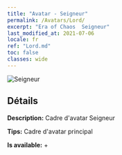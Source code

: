 ```yaml
---
title: "Avatar - Seigneur"
permalink: /Avatars/Lord/
excerpt: "Era of Chaos  Seigneur"
last_modified_at: 2021-07-06
locale: fr
ref: "Lord.md"
toc: false
classes: wide
---
```

 ![Seigneur](/images/a/bg_head_mainView.png)

## Détails

 **Description:** Cadre d'avatar Seigneur 

 **Tips:** Cadre d'avatar principal 

 **Is available:**  + 

